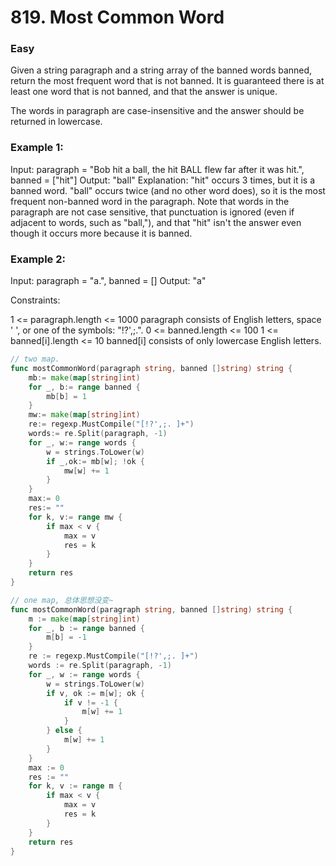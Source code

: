 # 819. Most Common Word

### Easy

Given a string paragraph and a string array of the banned words banned, return the most frequent word that is not banned. It is guaranteed there is at least one word that is not banned, and that the answer is unique.

The words in paragraph are case-insensitive and the answer should be returned in lowercase.

### Example 1:

Input: paragraph = "Bob hit a ball, the hit BALL flew far after it was hit.", banned = ["hit"]
Output: "ball"
Explanation: 
"hit" occurs 3 times, but it is a banned word.
"ball" occurs twice (and no other word does), so it is the most frequent non-banned word in the paragraph. 
Note that words in the paragraph are not case sensitive,
that punctuation is ignored (even if adjacent to words, such as "ball,"), 
and that "hit" isn't the answer even though it occurs more because it is banned.

### Example 2:

Input: paragraph = "a.", banned = []
Output: "a"

Constraints:

1 <= paragraph.length <= 1000
paragraph consists of English letters, space ' ', or one of the symbols: "!?',;.".
0 <= banned.length <= 100
1 <= banned[i].length <= 10
banned[i] consists of only lowercase English letters.

```go
// two map.
func mostCommonWord(paragraph string, banned []string) string {
    mb:= make(map[string]int)
    for _, b:= range banned {
        mb[b] = 1
    }
    mw:= make(map[string]int)
    re:= regexp.MustCompile("[!?',;. ]+")
    words:= re.Split(paragraph, -1)
    for _, w:= range words {
        w = strings.ToLower(w)
        if _,ok:= mb[w]; !ok {
            mw[w] += 1   
        }
    }
    max:= 0
    res:= ""
    for k, v:= range mw {
        if max < v {
            max = v
            res = k
        }
    }
    return res
}

// one map, 总体思想没变~
func mostCommonWord(paragraph string, banned []string) string {
	m := make(map[string]int)
	for _, b := range banned {
		m[b] = -1
	}
	re := regexp.MustCompile("[!?',;. ]+")
	words := re.Split(paragraph, -1)
	for _, w := range words {
		w = strings.ToLower(w)
		if v, ok := m[w]; ok {
			if v != -1 {
				m[w] += 1
			}
		} else {
			m[w] += 1
		}
	}
	max := 0
	res := ""
	for k, v := range m {
		if max < v {
			max = v
			res = k
		}
	}
	return res
}


```